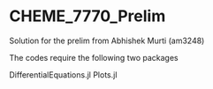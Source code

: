 # CHEME_7770_Prelim

Solution for the prelim from Abhishek Murti (am3248)

The codes require the following two packages

DifferentialEquations.jl
Plots.jl
